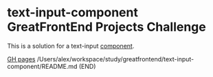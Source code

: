 # text-input-component GreatFrontEnd Projects Challenge

This is a solution for a text-input [component](https://www.greatfrontend.com/projects/challenges/text-input-component).

[GH pages](https://samvimes01.github.io/gfp-text-input-component)
/Users/alex/workspace/study/greatfrontend/text-input-component/README.md (END)

























